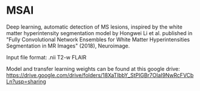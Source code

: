 # MSAI
Deep learning, automatic detection of MS lesions, inspired by the white matter hyperintensity segmentation model by Hongwei Li et al. published in "Fully Convolutional Network Ensembles for White Matter Hyperintensities Segmentation in MR Images" (2018), Neuroimage.


Input file format: .nii T2-w FLAIR

Model and transfer learning weights can be found at this google drive:
https://drive.google.com/drive/folders/18XaTIbbY_StPIGBr7OIaI9NwRcFVCbLn?usp=sharing
